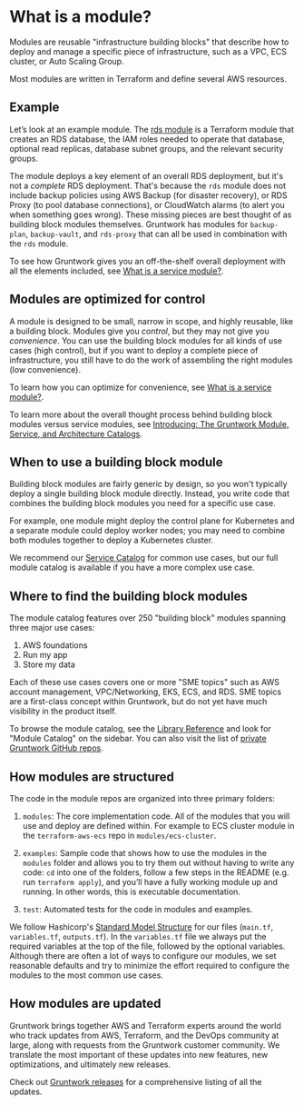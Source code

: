 # What is a module?

Modules are reusable "infrastructure building blocks" that describe how to deploy and manage a specific piece of infrastructure, such as a VPC, ECS cluster, or Auto Scaling Group.

Most modules are written in Terraform and define several AWS resources.

## Example

Let’s look at an example module. The [rds module](/reference/modules/terraform-aws-data-storage/rds/) is a Terraform module that creates an RDS database, the IAM roles needed to operate that database, optional read replicas, database subnet groups, and the relevant security groups.

The module deploys a key element of an overall RDS deployment, but it's not a _complete_ RDS deployment. That's because the `rds` module does not include backup policies using AWS Backup (for disaster recovery), or RDS Proxy (to pool database connections), or CloudWatch alarms (to alert you when something goes wrong). These missing pieces are best thought of as building block modules themselves. Gruntwork has modules for `backup-plan`, `backup-vault`, and `rds-proxy` that can all be used in combination with the `rds` module.

To see how Gruntwork gives you an off-the-shelf overall deployment with all the elements included, see [What is a service module?](./services.md).

## Modules are optimized for control

A module is designed to be small, narrow in scope, and highly reusable, like a building block. Modules give you _control_, but they may not give you _convenience_. You can use the building block modules for all kinds of use cases (high control), but if you want to deploy a complete piece of infrastructure, you still have to do the work of assembling the right modules (low convenience).

To learn how you can optimize for convenience, see [What is a service module?](./services.md).

To learn more about the overall thought process behind building block modules versus service modules, see [Introducing: The Gruntwork Module, Service, and Architecture Catalogs](https://blog.gruntwork.io/introducing-the-gruntwork-module-service-and-architecture-catalogs-eb3a21b99f70).

## When to use a building block module

Building block modules are fairly generic by design, so you won't typically deploy a single building block module directly. Instead, you write code that combines the building block modules you need for a specific use case.

For example, one module might deploy the control plane for Kubernetes and a separate module could deploy worker nodes; you may need to combine both modules together to deploy a Kubernetes cluster.

We recommend our [Service Catalog](/library/overview/services/) for common use cases, but our full module catalog is available if you have a more complex use case.

## Where to find the building block modules

The module catalog features over 250 "building block" modules spanning three major use cases:

1. AWS foundations
2. Run my app
3. Store my data

Each of these use cases covers one or more "SME topics" such as AWS account management, VPC/Networking, EKS, ECS, and RDS. SME topics are a first-class concept within Gruntwork, but do not yet have much visibility in the product itself.

To browse the module catalog, see the [Library Reference](/library/reference/) and look for "Module Catalog" on the sidebar. You can also visit the list of [private Gruntwork GitHub repos](https://github.com/orgs/gruntwork-io/repositories?q=&type=private&language=&sort=).

## How modules are structured

The code in the module repos are organized into three primary folders:

1. `modules`: The core implementation code. All of the modules that you will use and deploy are defined within. For example to ECS cluster module in the `terraform-aws-ecs` repo in `modules/ecs-cluster`.

1. `examples`: Sample code that shows how to use the modules in the `modules` folder and allows you to try them out without having to write any code: `cd` into one of the folders, follow a few steps in the README (e.g. run `terraform apply`), and you’ll have a fully working module up and running. In other words, this is executable documentation.

1. `test`: Automated tests for the code in modules and examples.

We follow Hashicorp's [Standard Model Structure](https://developer.hashicorp.com/terraform/language/modules/develop/structure) for our files (`main.tf`, `variables.tf`, `outputs.tf`). In the `variables.tf` file we always put the required variables at the top of the file, followed by the optional variables. Although there are often a lot of ways to configure our modules, we set reasonable defaults and try to minimize the effort required to configure the modules to the most common use cases.

## How modules are updated

Gruntwork brings together AWS and Terraform experts around the world who track updates from AWS, Terraform, and the DevOps community at large, along with requests from the Gruntwork customer community. We translate the most important of these updates into new features, new optimizations, and ultimately new releases.

Check out [Gruntwork releases](/guides/stay-up-to-date/#gruntwork-releases) for a comprehensive listing of all the updates.
